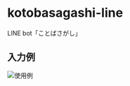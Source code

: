 # kotobasagashi-line
LINE bot「ことばさがし」

## 入力例
![使用例](https://user-images.githubusercontent.com/74280232/162608103-c3ed2802-0cb7-4193-aa38-4c55ca9a35c9.png)
